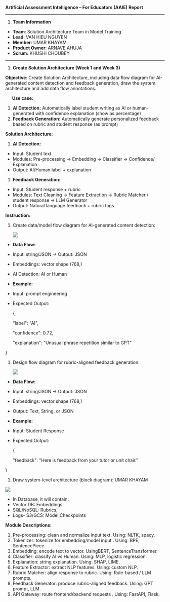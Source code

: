 ﻿**Artificial Assessment Intelligence – For Educators (AAIE) Report**

-----
1. **Team Information**
- **Team**: Solution Architecture Team in Model Training
- **Lead**: VAN HIEU NGUYEN
- **Member**: UMAR KHAYAM
- **Product Owner**: ARNAVE AHUJA
- **Scrum:** KHUSHI CHOUBEY
-----
1. **Create Solution Architecture (Week 1 and Week 3)**

**Objective**: Create Solution Architecture, including data flow diagram for AI-generated content detection and feedback generation, draw the system architecture and add data flow annotations.

`	`**Use case:**

1. **AI Detection:** Automatically label student writing as AI or human-generated with confidence explanation (show as percentage)
1. **Feedback Generation:** Automatically generate personalized feedback based on rubric and student response (as prompt)

**Solution Architecture:**

1. **AI Detection:**
- Input: Student text
- Modules: Pre-processing → Embedding → Classifier → Confidence/ Explanation
- Output: AI/Human label + explanation
1. **Feedback Generation:**
- Input: Student response + rubric
- Modules: Text Cleaning → Feature Extraction → Rubric Matcher / student response → LLM Generator
- Output: Natural language feedback + rubric tags

**Instruction:**

1. Create data/model flow diagram for AI-generated content detection:

   ![](Aspose.Words.5b95da11-6050-45ab-a3ae-63a548b95104.001.png)

- **Data Flow:**
- Input: string/JSON → Output: JSON
- Embeddings: vector shape (768,)
- AI Detection: AI or Human
- **Example:** 
- Input: prompt engineering
- Expected Output:

  {  

  "label": "AI",  

  "confidence": 0.72,  

  "explanation": "Unusual phrase repetition similar to GPT"

}

1. Design flow diagram for rubric-aligned feedback generation:

   ![](Aspose.Words.5b95da11-6050-45ab-a3ae-63a548b95104.002.png)

- **Data Flow:**
- Input: string/JSON → Output: JSON
- Embeddings: vector shape (768,)
- Output: Text, String, or JSON
- **Example:** 
- Input: Student Response
- Expected Output:

  {  

  "feedback": "Here is feedback from your tutor or unit chair."

}

1. Draw system-level architecture (block diagram): UMAR KHAYAM

![](Aspose.Words.5b95da11-6050-45ab-a3ae-63a548b95104.003.png)

- In Database, it will contain:
- Vector DB: Embeddings
- SQL/NoSQL: Rubrics, 
- Logs- S3/GCS: Model Checkpoints


**Module Descriptions:**

1. Pre-processing: clean and normalize input text. Using: NLTK, spacy.
1. Tokenizer: tokenize for embedding/model input	. Using: BPE, SentencePiece.
1. Embedding: encode text to vector. UsingBERT, SentenceTransformer.
1. Classifier: classify AI vs Human. Using: MLP, logistic regression.
1. Explanation: string explanation. Using: SHAP, LIME.
1. Feature Extractor: extract NLP features. Using: custom NLP.
1. Rubric Matcher: align response to rubric. Using: Rule-based / LLM prompts.
1. Feedback Generator: produce rubric-aligned feedback. Using: GPT prompt, LLM.
1. API Gateway: route frontend/backend requests	. Using: FastAPI, Flask.
